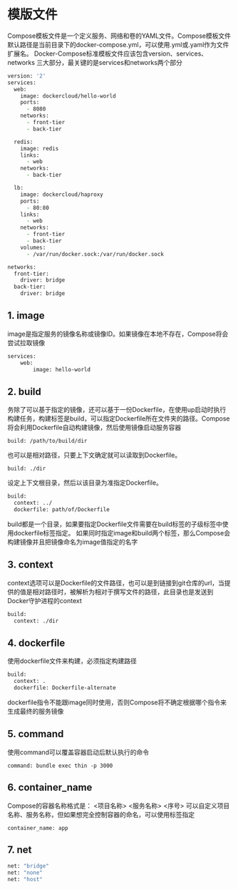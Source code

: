 # 模版文件

Compose模板文件是一个定义服务、网络和卷的YAML文件。Compose模板文件默认路径是当前目录下的docker-compose.yml，可以使用.yml或.yaml作为文件扩展名。
Docker-Compose标准模板文件应该包含version、services、networks 三大部分，最关键的是services和networks两个部分

```zsh
version: '2'
services:
  web:
    image: dockercloud/hello-world
    ports:
      - 8080
    networks:
      - front-tier
      - back-tier

  redis:
    image: redis
    links:
      - web
    networks:
      - back-tier

  lb:
    image: dockercloud/haproxy
    ports:
      - 80:80
    links:
      - web
    networks:
      - front-tier
      - back-tier
    volumes:
      - /var/run/docker.sock:/var/run/docker.sock 

networks:
  front-tier:
    driver: bridge
  back-tier:
    driver: bridge
```

## 1. image

image是指定服务的镜像名称或镜像ID。如果镜像在本地不存在，Compose将会尝试拉取镜像

```zsh
services: 
    web: 
        image: hello-world
```

## 2. build

务除了可以基于指定的镜像，还可以基于一份Dockerfile，在使用up启动时执行构建任务，构建标签是build，可以指定Dockerfile所在文件夹的路径。Compose将会利用Dockerfile自动构建镜像，然后使用镜像启动服务容器

`build: /path/to/build/dir`

也可以是相对路径，只要上下文确定就可以读取到Dockerfile。

`build: ./dir`

设定上下文根目录，然后以该目录为准指定Dockerfile。

```zsh
build:
  context: ../
  dockerfile: path/of/Dockerfile
```
build都是一个目录，如果要指定Dockerfile文件需要在build标签的子级标签中使用dockerfile标签指定。
如果同时指定image和build两个标签，那么Compose会构建镜像并且把镜像命名为image值指定的名字

## 3. context

context选项可以是Dockerfile的文件路径，也可以是到链接到git仓库的url，当提供的值是相对路径时，被解析为相对于撰写文件的路径，此目录也是发送到Docker守护进程的context

```zsh
build:
  context: ./dir
```

## 4. dockerfile

使用dockerfile文件来构建，必须指定构建路径

```zsh
build:
  context: .
  dockerfile: Dockerfile-alternate
```

dockerfile指令不能跟image同时使用，否则Compose将不确定根据哪个指令来生成最终的服务镜像

## 5. command

使用command可以覆盖容器启动后默认执行的命令

`command: bundle exec thin -p 3000`

## 6. container_name

Compose的容器名称格式是： <项目名称> <服务名称> <序号>
可以自定义项目名称、服务名称，但如果想完全控制容器的命名，可以使用标签指定

`container_name: app`

## 7. net

```zsh
net: "bridge"
net: "none"
net: "host"
```
